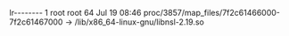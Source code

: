 lr-------- 1 root root 64 Jul 19 08:46 proc/3857/map_files/7f2c61466000-7f2c61467000 -> /lib/x86_64-linux-gnu/libnsl-2.19.so
